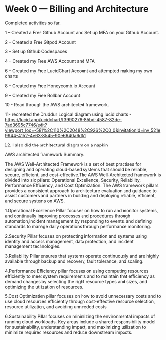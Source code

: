 # Week 0 — Billing and Architecture


Completed activities so far.

1 – Created a Free Github Account and Set up MFA on your Github Account.

2 – Created a Free Gitpod Account

3 – Set up Github Codespaces

4 – Created my Free AWS Account and MFA

6 – Created my Free LucidChart Account and attempted making my own charts

8 – Created my Free Honeycomb.io Account

9 – Created my Free Rollbar Account

10 - Read through the AWS architected framework.

11- recreated the Cruddur Logical diagram using lucid charts -https://lucid.app/lucidchart/f3990276-85bd-4587-82de-7ad3695c7746/edit?viewport_loc=-581%2C110%2C2048%2C926%2C0_0&invitationId=inv_521e9944-4152-4e63-8545-90e6640a6d51

12. I also did the architectural diagram on a napkin
 
AWS architected framework Summary.

The AWS Well-Architected Framework is a set of best practises for designing and operating cloud-based systems that  should be reliable, secure, efficient, and cost-effective.The  AWS Well-Architected framework is divided into six pillars: Operational Excellence, Security, Reliability, Performance Efficiency, and Cost Optimization. The AWS framework  pillars provides a consistent approach to architecture evaluation and guidance to assist customers and partners in building and deploying reliable, efficient, and secure systems on AWS.

1.Operational Excellence Pillar focuses on how to run and monitor systems, and continually improving processes and procedures through automation,incident management by responding to events, and defining standards to manage daily operations through performance monitoring.

2.Security Pillar focuses on protecting information and systems using identity and access management, data protection, and incident management technologies.

3.Reliability Pillar ensures that systems operate continuously and are highly available through backup and recovery, fault tolerance, and scaling.

4.Performance Efficiency pillar focuses on using computing resources efficiently to meet system requirements and to maintain that efficiency as demand changes by selecting the right resource types and sizes, and optimizing the utilization of resources.

5.Cost Optimization pillar focuses on how to avoid unnecessary costs and to use cloud resources efficiently through cost-effective resource selection, resource utilization, and avoiding unneeded costs

6.Sustainability Pillar focuses on minimizing the environmental impacts of running cloud workloads. Key areas include a shared responsibility model for sustainability, understanding impact, and maximizing utilization to minimize required resources and reduce downstream impacts. 


